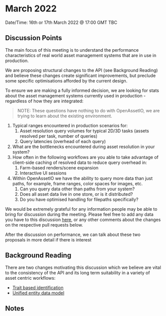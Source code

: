 # March 2022

Date/Time: 16th or 17th March 2022 @ 17:00 GMT TBC


## Discussion Points

The main focus of this meeting is to understand the performance characteristics of real world asset management systems that are in use in production.

We are proposing structural changes to the API (see Background Reading) and believe these changes create significant improvements, but preclude some specific optimisations afforded by the current design.

To ensure we are making a fully informed decision, we are looking for stats about the asset management systems currently used in production - regardless of how they are integrated:

> NOTE: These questions have nothing to do with OpenAssetIO, we are trying to learn about the existing environment.

1. Typical ranges encountered in production scenarios for:
    1. Asset resolution query volumes for typical 2D/3D tasks (assets resolved per task, number of queries)
    2. Query latencies  (overhead of each query)
2. What are the bottlenecks encountered during asset resolution in your system?
3. How often in the following workflows are you able to take advantage of client-side caching of resolved data to reduce query overhead in:
    1. Farm-based renders/scene expansion
    2. Interactive UI sessions
4. Within OpenAssetIO we have the ability to query more data than just paths,  for example, frame ranges, color spaces for images, etc.
    1. Can you query data other than paths from your system?
    2. Does all asset data live in one store, or is it distributed? 
    3. Do you have optimised handling for filepaths specifically?


We would be extremely grateful for any information people may be able to bring for discussion during the meeting. Please feel free to add any data you have to this discussion [here](https://github.com/TheFoundryVisionmongers/OpenAssetIO/discussions/259), or any other comments about the changes on the respective pull requests below.

After the discussion on performance, we can talk about these two proposals in more detail if there is interest

## Background Reading

There are two changes motivating this discussion which we believe are vital to the consistency of the API and its long term suitability in a variety of asset centric workflows:

* [Trait based identification](https://github.com/TheFoundryVisionmongers/OpenAssetIO/pull/238)
* [Unified entity data model](https://github.com/TheFoundryVisionmongers/OpenAssetIO/pull/253)

## Notes


